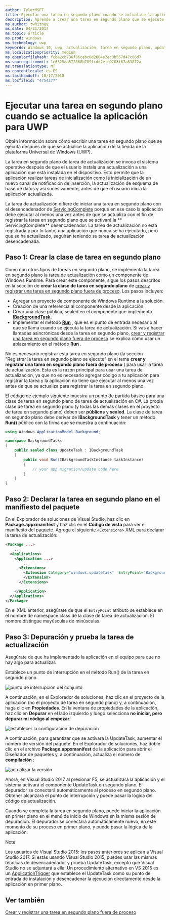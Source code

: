 ```yaml
---
author: TylerMSFT
title: Ejecutar una tarea en segundo plano cuando se actualice la aplicación para UWP
description: Aprende a crear una tarea en segundo plano que se ejecute cuando se actualice la aplicación de la tienda de la Plataforma universal de Windows (UWP).
ms.author: twhitney
ms.date: 04/21/2017
ms.topic: article
ms.prod: windows
ms.technology: uwp
keywords: Windows 10, uwp, actualización, tarea en segundo plano, updatetask, tarea en segundo plano
ms.localizationpriority: medium
ms.openlocfilehash: fcba2cb736f86cebc6d2664e2ec3b557d47c86d7
ms.sourcegitcommit: 1c6325aa572868b789fcdd2efc9203f67a83872a
ms.translationtype: MT
ms.contentlocale: es-ES
ms.lasthandoff: 10/17/2018
ms.locfileid: "4754277"
---
```

# <a name="run-a-background-task-when-your-uwp-app-is-updated"></a>Ejecutar una tarea en segundo plano cuando se actualice la aplicación para UWP

Obtén información sobre cómo escribir una tarea en segundo plano que se ejecuta después de que se actualice la aplicación de la tienda de la plataforma Universal de Windows (UWP).

La tarea en segundo plano de tarea de actualización se invoca el sistema operativo después de que el usuario instala una actualización a una aplicación que está instalada en el dispositivo. Esto permite que la aplicación realizar tareas de inicialización como la inicialización de un nuevo canal de notificación de inserción, la actualización de esquema de base de datos y así sucesivamente, antes de que el usuario inicia la aplicación actualizada.

La tarea de actualización difiere de iniciar una tarea en segundo plano con el desencadenador de [ServicingComplete](https://docs.microsoft.com/uwp/api/Windows.ApplicationModel.Background.SystemTriggerType) porque en ese caso la aplicación debe ejecutar al menos una vez antes de que se actualiza con el fin de registrar la tarea en segundo plano que se activará la ** ServicingComplete** desencadenador.  La tarea de actualización no está registrada y por lo tanto, una aplicación que nunca se ha ejecutado, pero que se ha actualizado, seguirán teniendo su tarea de actualización desencadenada.

## <a name="step-1-create-the-background-task-class"></a>Paso 1: Crear la clase de tarea en segundo plano

Como con otros tipos de tareas en segundo plano, se implementa la tarea en segundo plano la tarea de actualización como un componente de Windows Runtime. Para crear este componente, sigue los pasos descritos en la sección de **crear la clase de tarea en segundo plano** de [crear y registrar una tarea en segundo plano fuera de proceso](https://docs.microsoft.com/windows/uwp/launch-resume/create-and-register-a-background-task). Los pasos incluyen:

- Agregar un proyecto de componente de Windows Runtime a la solución.
- Creación de una referencia al componente desde la aplicación.
- Crear una clase pública, sealed en el componente que implementa [**IBackgroundTask**](https://msdn.microsoft.com/library/windows/apps/br224794).
- Implementar el método [**Run**](https://msdn.microsoft.com/library/windows/apps/br224811) , que es el punto de entrada necesario al que se llama cuando se ejecuta la tarea de actualización. Si vas a hacer llamadas asincrónicas desde la tarea en segundo plano, [crear y registrar una tarea en segundo plano fuera de proceso](https://docs.microsoft.com/windows/uwp/launch-resume/create-and-register-a-background-task) se explica cómo usar un aplazamiento en el método **Run** .

No es necesario registrar esta tarea en segundo plano (la sección "Registrar la tarea en segundo plano se ejecute" en el tema **crear y registrar una tarea en segundo plano fuera de proceso** ) para usar la tarea de actualización. Esta es la razón principal para usar una tarea de actualización, ya que no es necesario agregar código a tu aplicación para registrar la tarea y la aplicación no tiene que ejecutar al menos una vez antes de que se actualiza para registrar la tarea en segundo plano.

El código de ejemplo siguiente muestra un punto de partida básico para una clase de tarea en segundo plano de tarea de actualización en C#. La propia clase de tarea en segundo plano (y todas las demás clases en el proyecto de tarea en segundo plano) deben ser **públicos** y **sealed**. La clase de tarea en segundo plano debe derivar de **IBackgroundTask** y tener un método **Run()** público con la firma que se muestra a continuación:

```cs
using Windows.ApplicationModel.Background;

namespace BackgroundTasks
{
    public sealed class UpdateTask : IBackgroundTask
    {
        public void Run(IBackgroundTaskInstance taskInstance)
        {
            // your app migration/update code here
        }
    }
}
```

## <a name="step-2-declare-your-background-task-in-the-package-manifest"></a>Paso 2: Declarar la tarea en segundo plano en el manifiesto del paquete

En el Explorador de soluciones de Visual Studio, haz clic en **Package.appxmanifest** y haz clic en el **Código de vista** para ver el manifiesto del paquete. Agrega el siguiente `<Extensions>` XML para declarar la tarea de actualización:

```XML
<Package ...>
    ...
  <Applications>  
    <Application ...>  
        ...
      <Extensions>  
        <Extension Category="windows.updateTask"  EntryPoint="BackgroundTasks.UpdateTask">  
        </Extension>  
      </Extensions>

    </Application>  
  </Applications>  
</Package>
```

En el XML anterior, asegúrate de que el `EntryPoint` atributo se establece en el nombre de namespace.class de la clase de tarea de actualización. El nombre distingue mayúsculas de minúsculas.

## <a name="step-3-debugtest-your-update-task"></a>Paso 3: Depuración y prueba la tarea de actualización

Asegúrate de que ha implementado la aplicación en el equipo para que no hay algo para actualizar.

Establece un punto de interrupción en el método Run() de la tarea en segundo plano.

![punto de interrupción del conjunto](images/run-func-breakpoint.png)

A continuación, en el Explorador de soluciones, haz clic en el proyecto de la aplicación (no el proyecto de tarea en segundo plano) y, a continuación, haga clic en **Propiedades**. En la ventana de propiedades de la aplicación, haz clic en **Depurar** en el lado izquierdo y luego selecciona **no iniciar, pero depurar mi código al empezar**:

![establecer la configuración de depuración](images/do-not-launch-but-debug.png)

A continuación, para garantizar que se activará la UpdateTask, aumentar el número de versión del paquete. En el Explorador de soluciones, haz doble clic en el archivo **Package.appxmanifest** de la aplicación para abrir el Diseñador de paquetes y, a continuación, actualiza el número de **compilación** :

![actualizar la versión](images/bump-version.png)

Ahora, en Visual Studio 2017 al presionar F5, se actualizará la aplicación y el sistema activará el componente UpdateTask en segundo plano. El depurador se conectará automáticamente al proceso en segundo plano. Obtener alcanzará el punto de interrupción y puede pasar la lógica del código de actualización.

Cuando se completa la tarea en segundo plano, puede iniciar la aplicación en primer plano en el menú de inicio de Windows en la misma sesión de depuración. El depurador se conectará automáticamente nuevo, en este momento de su proceso en primer plano, y puede pasar la lógica de la aplicación.

> [!NOTE]
> Los usuarios de Visual Studio 2015: los pasos anteriores se aplican a Visual Studio 2017. Si estás usando Visual Studio 2015, puedes usar las mismas técnicas de desencadenador y prueba UpdateTask, excepto que Visual Studio no se adjuntará a ella. Un procedimiento alternativo en VS 2015 es un [ApplicationTrigger](https://docs.microsoft.com/windows/uwp/launch-resume/trigger-background-task-from-app) que establece el UpdateTask como su punto de entrada de instalación y desencadenar la ejecución directamente desde la aplicación en primer plano.

## <a name="see-also"></a>Ver también

[Crear y registrar una tarea en segundo plano fuera de proceso](https://docs.microsoft.com/windows/uwp/launch-resume/create-and-register-a-background-task)

